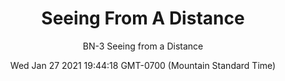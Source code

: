 ---
category: "wall-covering"
date: Wed Jan 27 2021 19:44:18 GMT-0700 (Mountain Standard Time)
description: "null"
designer: "Beth Nicholas"
href: "https://www.areaenvironments.com/beth-nicholas"
image_primary: "./img/%22+by+Beth+Nicholas.jpg"
image_secondary: "./img/Seeing+From+a+Distance+Interior.jpg"
image_thumb: "./img/Beth+Nicholas.png"
manufacturer: "Area Environments"
slug: "/manufacturers/area-environments/wall-covering/seeing-from-a-distance"
slug_destination: area-environments,
subtitle: "BN-3  Seeing from a Distance"
tags:
  - "area-environments"
  - "wall-covering"
title: "Seeing From A Distance"
---